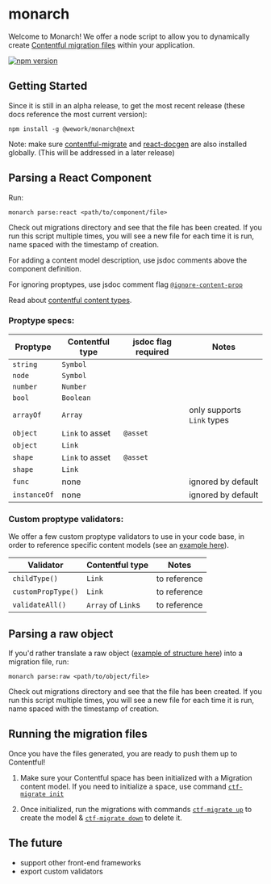 # monarch
Welcome to Monarch! We offer a node script to allow you to dynamically create [Contentful migration files](https://github.com/contentful/contentful-migration#createcontenttypeid-opts--contenttype) within your application.

[![npm version](https://badge.fury.io/js/%40wework%2Fmonarch.svg)](//npmjs.com/package/@wework/monarch)

## Getting Started
Since it is still in an alpha release, to get the most recent release (these docs reference the most current version):
```
npm install -g @wework/monarch@next
```

Note: make sure [contentful-migrate](https://github.com/deluan/contentful-migrate) and [react-docgen](https://github.com/reactjs/react-docgen) are also installed globally. (This will be addressed in a later release)

## Parsing a React Component

Run:
```
monarch parse:react <path/to/component/file>
```

Check out migrations directory and see that the file has been created. If you run this script multiple times, you will see a new file for each time it is run, name spaced with the timestamp of creation.

For adding a content model description, use jsdoc comments above the component definition.

For ignoring proptypes, use jsdoc comment flag [`@ignore-content-prop`](https://github.com/wework/monarch/blob/master/example/components/CrossSellGroup.jsx#L25)

Read about [contentful content types](https://github.com/contentful/contentful-migration#createfieldid-opts--field).

### Proptype specs:
|Proptype      | Contentful type     | jsdoc flag required | Notes                      |
|--------------|---------------------|---------------------|----------------------------|
|`string`      | `Symbol`            |                     |                            |
|`node`        | `Symbol`            |                     |                            |
|`number`      | `Number`            |                     |                            |
|`bool`        | `Boolean`           |                     |                            |
|`arrayOf`     | `Array`             |                     | only supports `Link` types |
|`object`      | `Link` to asset     | `@asset`            |                            |
|`object`      | `Link`              |                     |                            |
|`shape`       | `Link` to asset     | `@asset`            |                            |
|`shape`       | `Link`              |                     |                            |
|`func`        | none                |                     | ignored by default         |
|`instanceOf`  | none                |                     | ignored by default         |

### Custom proptype validators:
We offer a few custom proptype validators to use in your code base, in order to reference specific content models (see an [example here](https://github.com/wework/monarch/blob/master/example/components/CrossSellGroup.jsx)).

|Validator          | Contentful type     | Notes                       |
|-------------------|---------------------|-----------------------------|
|`childType()`      | `Link`              | to reference                |
|`customPropType()` | `Link`              | to reference                |
|`validateAll()`    | `Array` of `Link`s  | to reference                |

## Parsing a raw object
If you'd rather translate a raw object ([example of structure here](https://github.com/wework/monarch/blob/master/example/dummy_data/index.js)) into a migration file, run:

```
monarch parse:raw <path/to/object/file>
```

Check out migrations directory and see that the file has been created. If you run this script multiple times, you will see a new file for each time it is run, name spaced with the timestamp of creation.

## Running the migration files
Once you have the files generated, you are ready to push them up to Contentful!

1. Make sure your Contentful space has been initialized with a Migration content model. If you need to initialize a space, use command [`ctf-migrate init`](https://www.npmjs.com/package/contentful-migrate#init)

2. Once initialized, run the migrations with commands [`ctf-migrate up`](https://www.npmjs.com/package/contentful-migrate#up) to create the model & [`ctf-migrate down`](https://www.npmjs.com/package/contentful-migrate#down) to delete it.

## The future
- support other front-end frameworks
- export custom validators
